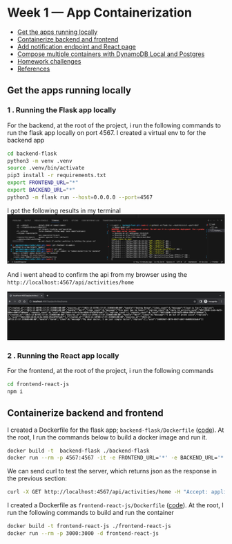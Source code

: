 # Week 1 — App Containerization

- [Get the apps running locally](#get-the-apps-running-locally)
- [Containerize backend and frontend](#containerize-backend-and-frontend)
- [Add notification endpoint and React page](#add-notification-endpoint-and-react-page)
- [Compose multiple containers with DynamoDB Local and Postgres](#compose-multiple-containers-with-dynamodb-local-and-postgres)
- [Homework challenges](#homework-challenges)
- [References](#references)

## Get the apps running locally

### 1 . Running the Flask app locally

For the backend, at the root of the project, i run the following commands to run the flask app locally on port 4567.
I created a virtual env to for the backend app

```sh
cd backend-flask
python3 -m venv .venv
source .venv/bin/activate
pip3 install -r requirements.txt
export FRONTEND_URL="*"
export BACKEND_URL="*"
python3 -m flask run --host=0.0.0.0 --port=4567
```

I got the following results in my terminal
![Proof of flask json](assets/week1-screenshot-running-flask-app-terminal.png)

And i went ahead to confirm the api from my browser using the `http://localhost:4567/api/activities/home`

![Proof of flask json](assets/week1-screenshot-running-flask-app.png)

### 2 . Running the React app locally

For the frontend, at the root of the project, i run the following commands

```sh
cd frontend-react-js
npm i
```

## Containerize backend and frontend

I created a Dockerfile for the flask app; `backend-flask/Dockerfile` ([code](https://github.com/johnkdunyo/aws-bootcamp-cruddur-2023/blob/week-1/backend-flask/Dockerfile)). At the root, I run the commands below to build a docker image and run it.

```sh
docker build -t  backend-flask ./backend-flask
docker run --rm -p 4567:4567 -it -e FRONTEND_URL='*' -e BACKEND_URL='*' backend-flask
```

We can send curl to test the server, which returns json as the response in the previous section:

```sh
curl -X GET http://localhost:4567/api/activities/home -H "Accept: application/json" -H "Content-Type: application/json"
```

I created a Dockerfile as `frontend-react-js/Dockerfile` ([code](https://github.com/johnkdunyo/aws-bootcamp-cruddur-2023/blob/week-1/frontend-react-js/Dockerfile)). At the root, I run the following commands to build and run the container

```sh
docker build -t frontend-react-js ./frontend-react-js
docker run --rm -p 3000:3000 -d frontend-react-js
```
